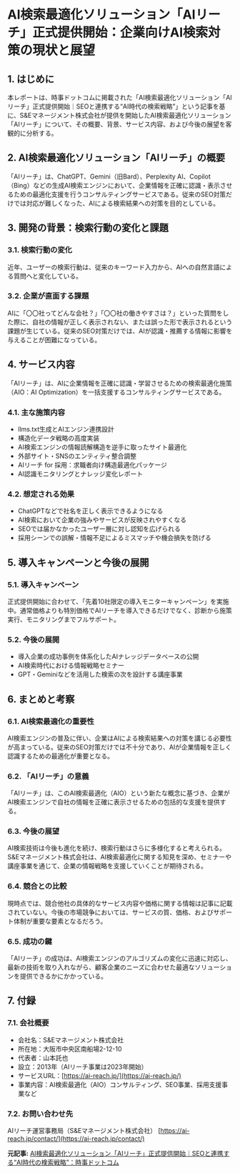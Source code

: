 # AI検索最適化ソリューション「AIリーチ」正式提供開始：企業向けAI検索対策の現状と展望

## 1. はじめに

本レポートは、時事ドットコムに掲載された「AI検索最適化ソリューション「AIリーチ」正式提供開始｜SEOと連携する“AI時代の検索戦略”」という記事を基に、S&Eマネージメント株式会社が提供を開始したAI検索最適化ソリューション「AIリーチ」について、その概要、背景、サービス内容、および今後の展望を客観的に分析する。

## 2. AI検索最適化ソリューション「AIリーチ」の概要

「AIリーチ」は、ChatGPT、Gemini（旧Bard）、Perplexity AI、Copilot（Bing）などの生成AI検索エンジンにおいて、企業情報を正確に認識・表示させるための最適化支援を行うコンサルティングサービスである。従来のSEO対策だけでは対応が難しくなった、AIによる検索結果への対策を目的としている。

## 3. 開発の背景：検索行動の変化と課題

### 3.1. 検索行動の変化

近年、ユーザーの検索行動は、従来のキーワード入力から、AIへの自然言語による質問へと変化している。

### 3.2. 企業が直面する課題

AIに「〇〇社ってどんな会社？」「〇〇社の働きやすさは？」といった質問をした際に、自社の情報が正しく表示されない、または誤った形で表示されるという課題が生じている。従来のSEO対策だけでは、AIが認識・推薦する情報に影響を与えることが困難になっている。

## 4. サービス内容

「AIリーチ」は、AIに企業情報を正確に認識・学習させるための検索最適化施策（AIO：AI Optimization）を一括支援するコンサルティングサービスである。

### 4.1. 主な施策内容

* llms.txt生成とAIエンジン連携設計
* 構造化データ戦略の高度実装
* AI検索エンジンの情報読解構造を逆手に取ったサイト最適化
* 外部サイト・SNSのエンティティ整合調整
* AIリーチ for 採用：求職者向け構造最適化パッケージ
* AI認識モニタリングとナレッジ変化レポート

### 4.2. 想定される効果

* ChatGPTなどで社名を正しく表示できるようになる
* AI検索において企業の強みやサービスが反映されやすくなる
* SEOでは届かなかったユーザー層に対し認知を広げられる
* 採用シーンでの誤解・情報不足によるミスマッチや機会損失を防げる

## 5. 導入キャンペーンと今後の展開

### 5.1. 導入キャンペーン

正式提供開始に合わせて、「先着10社限定の導入モニターキャンペーン」を実施中。通常価格よりも特別価格でAIリーチを導入できるだけでなく、診断から施策実行、モニタリングまでフルサポート。

### 5.2. 今後の展開

* 導入企業の成功事例を体系化したAIナレッジデータベースの公開
* AI検索時代における情報戦略セミナー
* GPT・Geminiなどを活用した検索の次を設計する講座事業

## 6. まとめと考察

### 6.1. AI検索最適化の重要性

AI検索エンジンの普及に伴い、企業はAIによる検索結果への対策を講じる必要性が高まっている。従来のSEO対策だけでは不十分であり、AIが企業情報を正しく認識するための最適化が重要となる。

### 6.2. 「AIリーチ」の意義

「AIリーチ」は、このAI検索最適化（AIO）という新たな概念に基づき、企業がAI検索エンジンで自社の情報を正確に表示させるための包括的な支援を提供する。

### 6.3. 今後の展望

AI検索技術は今後も進化を続け、検索行動はさらに多様化すると考えられる。S&Eマネージメント株式会社は、AI検索最適化に関する知見を深め、セミナーや講座事業を通じて、企業の情報戦略を支援していくことが期待される。

### 6.4. 競合との比較

現時点では、競合他社の具体的なサービス内容や価格に関する情報は記事に記載されていない。今後の市場競争においては、サービスの質、価格、およびサポート体制が重要な要素となるだろう。

### 6.5. 成功の鍵

「AIリーチ」の成功は、AI検索エンジンのアルゴリズムの変化に迅速に対応し、最新の技術を取り入れながら、顧客企業のニーズに合わせた最適なソリューションを提供できるかにかかっている。

## 7. 付録

### 7.1. 会社概要

* 会社名：S&Eマネージメント株式会社
* 所在地：大阪市中央区南船場2-12-10
* 代表者：山本託也
* 設立：2013年（AIリーチ事業は2023年開始）
* サービスURL：[https://ai-reach.jp/](https://ai-reach.jp/)
* 事業内容：AI検索最適化（AIO）コンサルティング、SEO事業、採用支援事業など

### 7.2. お問い合わせ先

AIリーチ運営事務局（S&Eマネージメント株式会社）
[https://ai-reach.jp/contact/](https://ai-reach.jp/contact/)


**元記事:** [AI検索最適化ソリューション「AIリーチ」正式提供開始｜SEOと連携する“AI時代の検索戦略”：時事ドットコム](https://www.jiji.com/jc/article?k=000000001.000161148&g=prt)